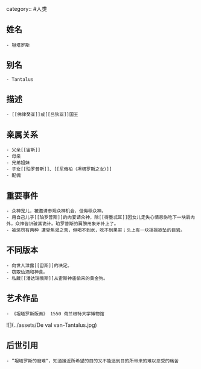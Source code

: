 category:: #人类
## 姓名
	- 坦塔罗斯
## 别名
	- Tantalus
## 描述
	- [[佛律癸亚]]或[[吕狄亚]]国王
## 亲属关系
	- 父亲[[宙斯]]
	- 母亲
	- 兄弟姐妹
	- 子女[[珀罗普斯]]、[[尼俄柏（坦塔罗斯之女）]]
	- 配偶
## 重要事件
	- 众神宠儿，被邀请参观众神机会，但侮辱众神。
	- 用自己儿子[[珀罗普斯]]的肉宴请众神，除[[得墨忒耳]]因女儿走失心情悲伤吃下一块肩肉外，众神皆识破其诡计。珀罗普斯的肩膀用象牙补上了。
	- 被惩罚有两种 遭受焦渴之苦，但喝不到水，吃不到果实；头上有一块摇摇欲坠的巨岩。
## 不同版本
	- 向世人泄露[[宙斯]]的决定。
	- 窃取仙酒和神食。
	- 私藏[[潘达瑞俄斯]]从宙斯神庙偷来的黄金狗。
## 艺术作品
	- 《坦塔罗斯版画》 1550 荷兰根特大学博物馆
 ![](../assets/De val van-Tantalus.jpg)
## 后世引用
	- ”坦塔罗斯的磨难“，知道接近所希望的目的又不能达到目的所带来的难以忍受的痛苦
